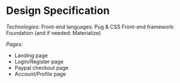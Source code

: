 # Design Specification

*Technologies:*
Front-end languages: Pug & CSS
Front-end framework: Foundation (and if needed: Materialize)

*Pages:*
* Landing page
* Login/Register page
* Paypal checkout page
* Account/Profile page
